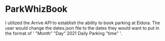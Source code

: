 # ParkWhizBook

I utilized the Arrive API to establish the ability to book parking at Eldora. The user would change the dates.json file to the dates they would want to put in the format of ' "Month" "Day" 2021 Daily Parking "time" '. 
